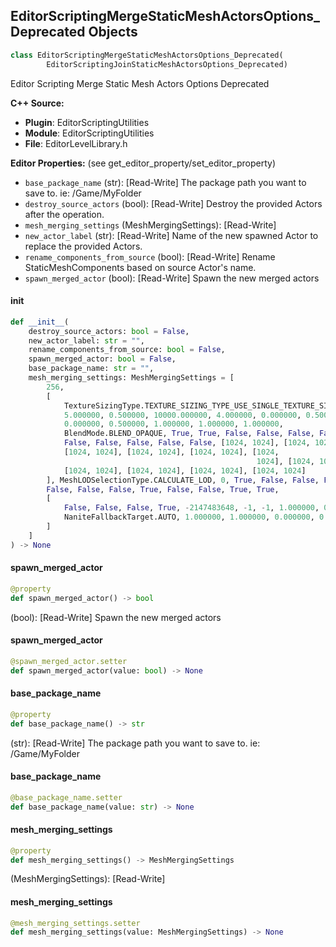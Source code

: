 ## EditorScriptingMergeStaticMeshActorsOptions_Deprecated Objects

```python
class EditorScriptingMergeStaticMeshActorsOptions_Deprecated(
        EditorScriptingJoinStaticMeshActorsOptions_Deprecated)
```

Editor Scripting Merge Static Mesh Actors Options Deprecated

**C++ Source:**

- **Plugin**: EditorScriptingUtilities
- **Module**: EditorScriptingUtilities
- **File**: EditorLevelLibrary.h

**Editor Properties:** (see get_editor_property/set_editor_property)

- ``base_package_name`` (str):  [Read-Write] The package path you want to save to. ie: /Game/MyFolder
- ``destroy_source_actors`` (bool):  [Read-Write] Destroy the provided Actors after the operation.
- ``mesh_merging_settings`` (MeshMergingSettings):  [Read-Write]
- ``new_actor_label`` (str):  [Read-Write] Name of the new spawned Actor to replace the provided Actors.
- ``rename_components_from_source`` (bool):  [Read-Write] Rename StaticMeshComponents based on source Actor's name.
- ``spawn_merged_actor`` (bool):  [Read-Write] Spawn the new merged actors

<a id="unreal.EditorScriptingMergeStaticMeshActorsOptions_Deprecated.__init__"></a>

#### __init__

```python
def __init__(
    destroy_source_actors: bool = False,
    new_actor_label: str = "",
    rename_components_from_source: bool = False,
    spawn_merged_actor: bool = False,
    base_package_name: str = "",
    mesh_merging_settings: MeshMergingSettings = [
        256,
        [
            TextureSizingType.TEXTURE_SIZING_TYPE_USE_SINGLE_TEXTURE_SIZE,
            5.000000, 0.500000, 10000.000000, 4.000000, 0.000000, 0.500000,
            0.000000, 0.500000, 1.000000, 1.000000, 1.000000,
            BlendMode.BLEND_OPAQUE, True, True, False, False, False, False,
            False, False, False, False, False, [1024, 1024], [1024, 1024],
            [1024, 1024], [1024, 1024], [1024, 1024], [1024,
                                                       1024], [1024, 1024],
            [1024, 1024], [1024, 1024], [1024, 1024], [1024, 1024]
        ], MeshLODSelectionType.CALCULATE_LOD, 0, True, False, False, False,
        False, False, False, True, False, False, True, True,
        [
            False, False, False, True, -2147483648, -1, -1, 1.000000, 0.000000,
            NaniteFallbackTarget.AUTO, 1.000000, 1.000000, 0.000000, 0
        ]
    ]
) -> None
```

<a id="unreal.EditorScriptingMergeStaticMeshActorsOptions_Deprecated.spawn_merged_actor"></a>

#### spawn_merged_actor

```python
@property
def spawn_merged_actor() -> bool
```

(bool):  [Read-Write] Spawn the new merged actors

<a id="unreal.EditorScriptingMergeStaticMeshActorsOptions_Deprecated.spawn_merged_actor"></a>

#### spawn_merged_actor

```python
@spawn_merged_actor.setter
def spawn_merged_actor(value: bool) -> None
```

<a id="unreal.EditorScriptingMergeStaticMeshActorsOptions_Deprecated.base_package_name"></a>

#### base_package_name

```python
@property
def base_package_name() -> str
```

(str):  [Read-Write] The package path you want to save to. ie: /Game/MyFolder

<a id="unreal.EditorScriptingMergeStaticMeshActorsOptions_Deprecated.base_package_name"></a>

#### base_package_name

```python
@base_package_name.setter
def base_package_name(value: str) -> None
```

<a id="unreal.EditorScriptingMergeStaticMeshActorsOptions_Deprecated.mesh_merging_settings"></a>

#### mesh_merging_settings

```python
@property
def mesh_merging_settings() -> MeshMergingSettings
```

(MeshMergingSettings):  [Read-Write]

<a id="unreal.EditorScriptingMergeStaticMeshActorsOptions_Deprecated.mesh_merging_settings"></a>

#### mesh_merging_settings

```python
@mesh_merging_settings.setter
def mesh_merging_settings(value: MeshMergingSettings) -> None
```

<a id="unreal.EditorScriptingCreateProxyMeshActorOptions_Deprecated"></a>